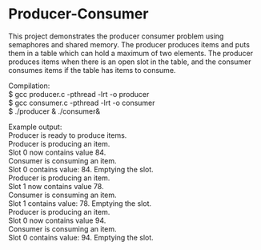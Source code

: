 # Producer-Consumer

This project demonstrates the producer consumer problem using semaphores and shared memory. The producer produces items and puts them in a table which can hold a maximum of two elements. The producer produces items when there is an open slot in the table, and the consumer consumes items if the table has items to consume.

Compilation:  
$ gcc producer.c -pthread -lrt -o producer  
$ gcc consumer.c -pthread -lrt -o consumer  
$ ./producer & ./consumer&  

Example output:  
Producer is ready to produce items.  
Producer is producing an item.  
Slot 0 now contains value 84.  
Consumer is consuming an item.  
Slot 0 contains value: 84. Emptying the slot.  
Producer is producing an item.  
Slot 1 now contains value 78.  
Consumer is consuming an item.  
Slot 1 contains value: 78. Emptying the slot.  
Producer is producing an item.  
Slot 0 now contains value 94.  
Consumer is consuming an item.  
Slot 0 contains value: 94. Emptying the slot.  
